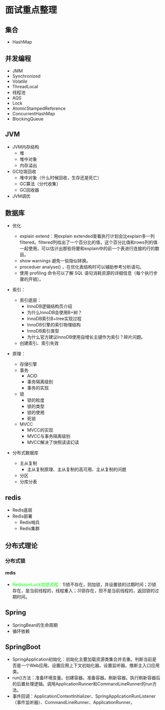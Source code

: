 


# 面试重点整理  

## 集合  
* HashMap

## 并发编程
* JMM  
* Synchronized
* Volatile
* ThreadLocal
* 线程池  
* AQS
* Lock
* AtomicStampedReference
* ConcurrentHashMap
* BlockingQueue

## JVM  
* JVM内存结构
    * 堆
    * 堆中对象
    * 内存溢出
* GC垃圾回收
    * 堆中对象（什么时候回收，生存还是死亡）
    * GC算法（分代收集）
    * GC回收器
* JVM调优

## 数据库

* 优化  
    * explain extend：用explain extended查看执行计划会比explain多一列 filtered。filtered列给出了一个百分比的值，这个百分比值和rows列的值一起使用，可以估计出那些将要和explain中的前一个表进行连接的行的数目。
    * show warnings 避免一些隐似转换。
    * proceduer analyse() ，在优化表结构时可以辅助参考分析语句。 
    * 使用 profiling 命令可以了解 SQL 语句消耗资源的详细信息（每个执行步骤的开销）。

* 索引：  
    * 索引底层：
        * InnoDB逻辑结构页介绍
        * 为什么InnoDB会使用B+树？
        * InnoDB索引B+tree实现过程
        * InnoDB引擎的索引物理结构
        * InnoDB索引类型
        * 为什么官方建议InnoDB使用自增长主键作为索引？碎片问题。  
    * 创建索引、索引失效 

* 原理：  
    * 存储引擎
    * 事务
        * ACID 
        * 事务隔离级别
        * 事务的实现
    * 锁
        * 锁的粒度
        * 锁的类型
        * 锁的使用
        * 死锁
    * MVCC
        * MVCC的实现
        * MVCC与事务隔离级别
        * MVCC解决了快照读读幻读
* 分布式数据库  
    * 主从复制
        * 主从复制原理、主从复制的高可用、主从复制的问题
    * 分区
    * 分库分表

## redis  
* Redis底层
* Redis部署  
    * Redis哨兵
    * Redis集群  
    

## 分布式理论  

### 分布式锁  

#### redis  
* <font color = "lime">RedissonLock加锁流程：</font>1)锁不存在，则加锁，并设置锁的过期时间；2)锁存在，是当前线程的，线程重入；3)锁存在，但不是当前线程的，返回锁的过期时间。 


## Spring  
* SpringBean的生命周期  
* 循环依赖  


## SpringBoot
* SpringApplication初始化：初始化主要加载资源类集合并去重。判断当前是否是一个Web应用。设置应用上下文初始化器。设置监听器。推断主入口应用类。  
* run()方法：准备环境变量。创建容器。准备容器。刷新容器。执行刷新容器后的后置处理逻辑。调用ApplicationRunner和CommandLineRunner的run方法。  
* 事件回调：ApplicationContextInitializer、SpringApplicationRunListener（事件监听器）、CommandLineRunner、ApplicationRunner。  



